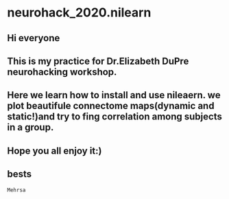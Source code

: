 # neurohack_2020.nilearn
Hi everyone
----
This is my practice for Dr.Elizabeth DuPre neurohacking workshop. 
-----
Here we learn how to install and use nileaern. we plot beautifule connectome maps(dynamic and static!)and try to fing correlation among subjects in a group.
-----
Hope you all enjoy it:)
----
bests 
----
`Mehrsa`
